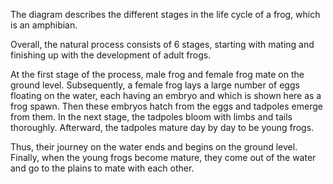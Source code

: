 The diagram describes the different stages in the life cycle of a frog, which is an amphibian.

Overall, the natural process consists of 6 stages, starting with mating and finishing up with the development of adult frogs.

At the first stage of the process, male frog and female frog mate on the ground level. Subsequently, a female frog lays a large number of eggs floating on the water, each having an embryo and which is shown here as a frog spawn. Then these embryos hatch from the eggs and tadpoles emerge from them. In the next stage, the tadpoles bloom with limbs and tails thoroughly. Afterward, the tadpoles mature day by day to be young frogs.

Thus, their journey on the water ends and begins on the ground level. Finally, when the young frogs become mature, they come out of the water and go to the plains to mate with each other.

